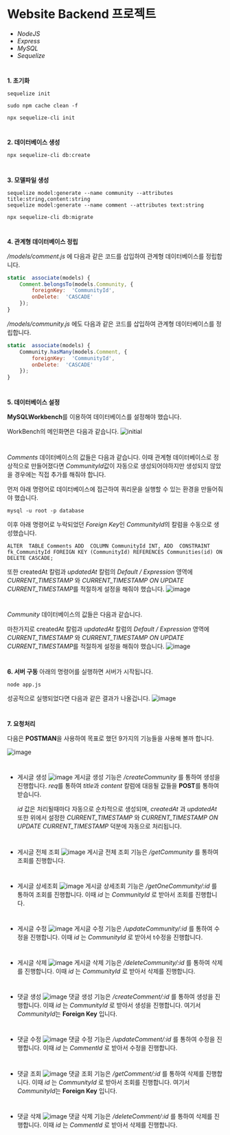 # Website Backend 프로젝트


* *NodeJS*
* *Express*
* *MySQL*
* *Sequelize*

#
**1. 초기화**

```
sequelize init
```
```
sudo npm cache clean -f
```

```
npx sequelize-cli init
```
#


**2. 데이터베이스 생성**
```
npx sequelize-cli db:create
```

#
**3. 모델파일 생성**

```
sequelize model:generate --name community --attributes title:string,content:string
sequelize model:generate --name comment --attributes text:string
```

```
npx sequelize-cli db:migrate
```
#
**4. 관계형 데이터베이스 정립**

*/models/comment.js* 에 다음과 같은 코드를 삽입하여 관계형 데이터베이스를 정립합니다.
```js
static  associate(models) {
	Comment.belongsTo(models.Community, {
		foreignKey:  'CommunityId',
		onDelete:  'CASCADE'
	});
}
```
*/models/community.js* 에도 다음과 같은 코드를 삽입하여 관계형 데이터베이스를 정립합니다.
```js
static  associate(models) {
	Community.hasMany(models.Comment, {
		foreignKey:  'CommunityId',
		onDelete:  'CASCADE'
	});
}
```

#
**5. 데이터베이스 설정**

**MySQLWorkbench**를 이용하여 데이터베이스를 설정해야 했습니다.

WorkBench의 메인화면은 다음과 같습니다.
![initial](https://github.com/twilightyear/WebsiteBackend/assets/80385994/2847730d-9ae0-420a-b97c-667819589219)

#
*Comments* 데이터베이스의 값들은 다음과 같습니다.
이때 관계형 데이터베이스로 정상적으로 만들어졌다면 *CommunityId*값이 자동으로 생성되어야하지만
생성되지 않았을 경우에는 직접 추가를 해줘야 합니다.

먼저 아래 명령어로 데이터베이스에 접근하여 쿼리문을 실행할 수 있는 환경을 만들어줘야 했습니다.
```
mysql -u root -p database
```
이후 아래 명령어로 누락되었던 *Foreign Key*인 *CommunityId*의 칼럼을 수동으로 생성했습니다.
```
ALTER  TABLE Comments ADD  COLUMN CommunityId INT, ADD  CONSTRAINT fk_CommunityId FOREIGN KEY (CommunityId) REFERENCES Communities(id) ON  DELETE CASCADE;
```

또한 createdAt 칼럼과 *updatedAt* 칼럼의 *Default / Expression* 영역에
*CURRENT_TIMESTAMP* 와 *CURRENT_TIMESTAMP ON UPDATE CURRENT_TIMESTAMP*를 적절하게
설정을 해줘야 했습니다.
![image](https://github.com/twilightyear/WebsiteBackend/assets/80385994/d027cbec-38f5-4341-8746-61c7f45770ac)

#
*Community* 데이터베이스의 값들은 다음과 같습니다. 

마찬가지로 createdAt 칼럼과 *updatedAt* 칼럼의 *Default / Expression* 영역에
*CURRENT_TIMESTAMP* 와 *CURRENT_TIMESTAMP ON UPDATE CURRENT_TIMESTAMP*를 적절하게
설정을 해줘야 했습니다.
![image](https://github.com/twilightyear/WebsiteBackend/assets/80385994/79308265-f6b2-44f7-856a-66f10afbed7f)

#
**6. 서버 구동**
아래의 명령어를 실행하면 서버가 시작됩니다.
```
node app.js
```
성공적으로 실행되었다면 다음과 같은 결과가 나올겁니다.
![image](https://github.com/twilightyear/WebsiteBackend/assets/80385994/9b216054-603a-48ae-9b41-f7e75c10cc69)

#
**7. 요청처리**

다음은 **POSTMAN**을 사용하여 목표로 했던 9가지의 기능들을 사용해 볼까 합니다.

![image](https://github.com/twilightyear/WebsiteBackend/assets/80385994/4eb63ba0-fca8-477f-83d5-f8410deb37ba)
#
* 게시글 생성
![image](https://github.com/twilightyear/WebsiteBackend/assets/80385994/bd25bdc8-9271-4d68-85f8-5a144ef21eff)
게시글 생성 기능은 */createCommunity* 를 통하여 생성을 진행합니다. *req*를 통하여 *title*과 *content* 칼럼에 대응될 값들을 **POST**를 통하여 받습니다. 

	*id* 값은 처리될때마다 자동으로 순차적으로 생성되며, *createdAt* 과 *updatedAt* 또한 위에서 설정한 *CURRENT_TIMESTAMP* 와 *CURRENT_TIMESTAMP ON UPDATE CURRENT_TIMESTAMP* 덕분에 자동으로 처리됩니다.
#
* 게시글 전체 조회
![image](https://github.com/twilightyear/WebsiteBackend/assets/80385994/bc99bdee-9f99-4242-b427-07f83a6ca679)
게시글 전체 조회 기능은 */getCommunity* 를 통하여 조회를 진행합니다.
#
* 게시글 상세조회
![image](https://github.com/twilightyear/WebsiteBackend/assets/80385994/da6b23f7-5109-4de0-b1f3-2139168f24ca)
게시글 상세조회 기능은 */getOneCommunity/:id* 를 통하여 조회를 진행합니다. 이때 *id* 는 *CommunityId* 로 받아서 조회를 진행합니다. 
#
* 게시글 수정
![image](https://github.com/twilightyear/WebsiteBackend/assets/80385994/3da72095-9986-49bf-8b0d-3a78adb5acad)
게시글 수정 기능은 */updateCommunity/:id* 를 통하여 수정을 진행합니다. 이때 *id* 는 *CommunityId* 로 받아서 t수정을 진행합니다. 
#
* 게시글 삭제
![image](https://github.com/twilightyear/WebsiteBackend/assets/80385994/79cf4aa7-b0da-4aae-a96b-89b1a280d629)
게시글 삭제 기능은 */deleteCommunity/:id* 를 통하여 삭제를 진행합니다. 이때 *id* 는 *CommunityId* 로 받아서 삭제를 진행합니다. 
#
* 댓글 생성
![image](https://github.com/twilightyear/WebsiteBackend/assets/80385994/65f66e59-35f5-4f69-961a-0204385ca80d)
댓글 생성 기능은 */createComment/:id* 를 통하여 생성을 진행합니다. 이때 *id* 는 *CommunityId* 로 받아서 생성을 진행합니다.  여기서 *CommunityId*는 **Foreign Key** 입니다.
#
* 댓글 수정
![image](https://github.com/twilightyear/WebsiteBackend/assets/80385994/d3e67caa-0f55-41f9-bf5d-cb635e2241d9)
댓글 수정 기능은 */updateComment/:id* 를 통하여 수정을 진행합니다. 이때 *id* 는 *CommentId* 로 받아서 수정을 진행합니다.
#
* 댓글 조회
![image](https://github.com/twilightyear/WebsiteBackend/assets/80385994/dedd1a7b-0ffe-401e-b269-7e8864b84a81)
댓글 조회 기능은 */getComment/:id* 를 통하여 삭제를 진행합니다. 이때 *id* 는 *CommunityId* 로 받아서 조회를 진행합니다.  여기서 *CommunityId*는 **Foreign Key** 입니다.
#
* 댓글 삭제
![image](https://github.com/twilightyear/WebsiteBackend/assets/80385994/3130628a-89c8-46ce-86f7-85e498f38a73)
댓글 삭제 기능은 */deleteComment/:id* 를 통하여 삭제를 진행합니다. 이때 *id* 는 *CommentId* 로 받아서 삭제를 진행합니다.

